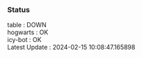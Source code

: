 ### Status


table : DOWN  
hogwarts : OK  
icy-bot : OK  
Latest Update : 2024-02-15 10:08:47.165898
